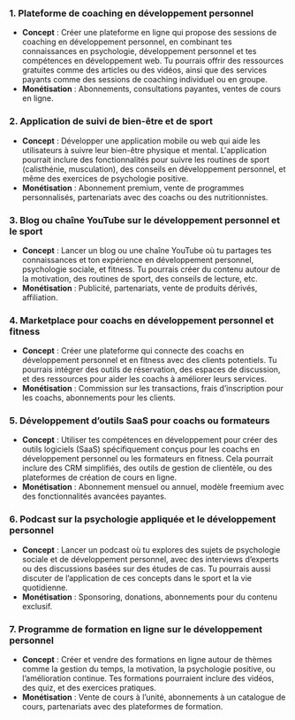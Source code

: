 ### 1. **Plateforme de coaching en développement personnel**

- **Concept** : Créer une plateforme en ligne qui propose des sessions de coaching en développement personnel, en combinant tes connaissances en psychologie, développement personnel et tes compétences en développement web. Tu pourrais offrir des ressources gratuites comme des articles ou des vidéos, ainsi que des services payants comme des sessions de coaching individuel ou en groupe.
- **Monétisation** : Abonnements, consultations payantes, ventes de cours en ligne.

### 2. **Application de suivi de bien-être et de sport**

- **Concept** : Développer une application mobile ou web qui aide les utilisateurs à suivre leur bien-être physique et mental. L'application pourrait inclure des fonctionnalités pour suivre les routines de sport (calisthénie, musculation), des conseils en développement personnel, et même des exercices de psychologie positive.
- **Monétisation** : Abonnement premium, vente de programmes personnalisés, partenariats avec des coachs ou des nutritionnistes.

### 3. **Blog ou chaîne YouTube sur le développement personnel et le sport**

- **Concept** : Lancer un blog ou une chaîne YouTube où tu partages tes connaissances et ton expérience en développement personnel, psychologie sociale, et fitness. Tu pourrais créer du contenu autour de la motivation, des routines de sport, des conseils de lecture, etc.
- **Monétisation** : Publicité, partenariats, vente de produits dérivés, affiliation.

### 4. **Marketplace pour coachs en développement personnel et fitness**

- **Concept** : Créer une plateforme qui connecte des coachs en développement personnel et en fitness avec des clients potentiels. Tu pourrais intégrer des outils de réservation, des espaces de discussion, et des ressources pour aider les coachs à améliorer leurs services.
- **Monétisation** : Commission sur les transactions, frais d’inscription pour les coachs, abonnements pour les clients.

### 5. **Développement d’outils SaaS pour coachs ou formateurs**

- **Concept** : Utiliser tes compétences en développement pour créer des outils logiciels (SaaS) spécifiquement conçus pour les coachs en développement personnel ou les formateurs en fitness. Cela pourrait inclure des CRM simplifiés, des outils de gestion de clientèle, ou des plateformes de création de cours en ligne.
- **Monétisation** : Abonnement mensuel ou annuel, modèle freemium avec des fonctionnalités avancées payantes.

### 6. **Podcast sur la psychologie appliquée et le développement personnel**

- **Concept** : Lancer un podcast où tu explores des sujets de psychologie sociale et de développement personnel, avec des interviews d’experts ou des discussions basées sur des études de cas. Tu pourrais aussi discuter de l’application de ces concepts dans le sport et la vie quotidienne.
- **Monétisation** : Sponsoring, donations, abonnements pour du contenu exclusif.

### 7. **Programme de formation en ligne sur le développement personnel**

- **Concept** : Créer et vendre des formations en ligne autour de thèmes comme la gestion du temps, la motivation, la psychologie positive, ou l’amélioration continue. Tes formations pourraient inclure des vidéos, des quiz, et des exercices pratiques.
- **Monétisation** : Vente de cours à l’unité, abonnements à un catalogue de cours, partenariats avec des plateformes de formation.